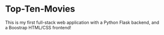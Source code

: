 # Top-Ten-Movies

This is my first full-stack web application with a Python Flask backend, and a Boostrap HTML/CSS frontend!
